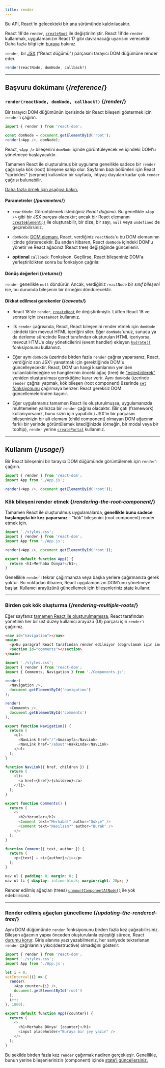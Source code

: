 ```yaml
---
title: render
---
```


<Deprecated>

Bu API, React'in gelecekteki bir ana sürümünde kaldırılacaktır.

React 18'de `render`, [`createRoot`](/reference/react-dom/client/createRoot) ile değiştirilmiştir. React 18'de `render` kullanmak, uygulamanızın React 17 gibi davranacağı uyarısını verecektir. Daha fazla bilgi için [buraya](/blog/2022/03/08/react-18-upgrade-guide#updates-to-client-rendering-apis) bakınız.

</Deprecated>

<Intro>

`render`, bir [JSX](/learn/writing-markup-with-jsx) ("React düğümü") parçasını tarayıcı DOM düğümüne render eder.

```js
render(reactNode, domNode, callback?)
```

</Intro>

<InlineToc />

---

## Başvuru dokümanı {/*reference*/}

### `render(reactNode, domNode, callback?)` {/*render*/}

Bir tarayıcı DOM düğümünün içerisinde bir React bileşeni göstermek için `render`'ı çağırın.

```js
import { render } from 'react-dom';

const domNode = document.getElementById('root');
render(<App />, domNode);
```

React, `<App />` bileşenini `domNode` içinde görüntüleyecek ve içindeki DOM'u yönetmeye başlayacaktır.

Tamamen React ile oluşturulmuş bir uygulama genellikle sadece bir `render` çağrısıyla kök (root) bileşene sahip olur. Sayfanın bazı bölümleri için React "sprinkles" (serpme) kullanılan bir sayfada, ihtiyaç duyulan kadar çok `render` çağrısı bulunabilir.

[Daha fazla örnek için aşağıya bakın.](#usage)

#### Parametreler {/*parameters*/}

* `reactNode`: Görüntülemek istediğiniz *React düğümü*. Bu genellikle `<App />` gibi bir JSX parçası olacaktır; ancak bir React elemanını [`createElement()`](/reference/react/createElement) ile oluşturabilir, bir dize, bir sayı, `null` veya `undefined` de geçirebilirsiniz.

* `domNode`: [DOM elemanı.](https://developer.mozilla.org/en-US/docs/Web/API/Element) React, verdiğiniz `reactNode`'u bu DOM elemanının içinde gösterecektir. Bu andan itibaren, React `domNode` içindeki DOM'u yönetir ve React ağacınız (React tree) değiştiğinde güncellenir.

* **optional** `callback`: Fonksiyon. Geçilirse, React bileşeniniz DOM'a yerleştirildikten sonra bu fonksiyon çağrılır.

#### Dönüş değerleri {/*returns*/}

`render` genellikle `null` döndürür. Ancak, verdiğiniz `reactNode` bir *sınıf bileşeni* ise, bu durumda bileşenin bir örneğini döndürecektir.

#### Dikkat edilmesi gerekenler {/*caveats*/}

* React 18'de `render`, [`createRoot`](/reference/react-dom/client/createRoot) ile değiştirilmiştir. Lütfen React 18 ve sonrası için `createRoot` kullanınız.

* İlk `render` çağrısında, React, React bileşenini render etmek için `domNode` içindeki tüm mevcut HTML içeriğini siler. Eğer `domNode`'unuz, sunucu ya da derleme sürecinde React tarafından oluşturulan HTML içeriyorsa, mevcut HTML'e olay yöneticilerini (event handler) ekleyen [`hydrate()`](/reference/react-dom/hydrate) fonksiyonunu kullanınız.

* Eğer aynı `domNode` üzerinde birden fazla `render` çağrısı yaparsanız, React, verdiğiniz son JSX'i yansıtmak için gerektiğinde DOM'u güncelleyecektir. React, DOM'un hangi kısımlarının yeniden kullanılabileceğine ve hangilerinin önceki ağaç (tree) ile ["eşleştirilerek"](/learn/preserving-and-resetting-state) yeniden oluşturulması gerektiğine karar verir. Aynı `domNode` üzerinde `render` çağrısı yapmak, kök bileşen (root component) üzerinde [`set` fonksiyonunu](/reference/react/useState#setstate) çağırmaya benzer: React gereksiz DOM güncellemelerinden kaçınır.

* Eğer uygulamanız tamamen React ile oluşturulmuşsa, uygulamanızda muhtemelen yalnızca bir `render` çağrısı olacaktır. (Bir çatı (framework) kullanıyorsanız, bunu sizin için yapabilir.) JSX'in bir parçasını bileşeninizin bir alt elemanı (child component) olmayan DOM ağacının farklı bir yerinde görüntülemek istediğinizde (örneğin, bir modal veya bir tooltip), `render` yerine [`createPortal`](/reference/react-dom/createPortal) kullanınız.

---

## Kullanım {/*usage*/}

Bir <CodeStep step={1}>React bileşenini</CodeStep> bir <CodeStep step={2}>tarayıcı DOM düğümünde</CodeStep> görüntülemek için `render`'ı çağırın.

```js [[1, 4, "<App />"], [2, 4, "document.getElementById('root')"]]
import { render } from 'react-dom';
import App from './App.js';

render(<App />, document.getElementById('root'));
```

### Kök bileşeni render etmek {/*rendering-the-root-component*/}

Tamamen React ile oluşturulmuş uygulamalarda, **genellikle bunu sadece başlangıçta bir kez yaparsınız** - "kök" bileşenini (root component) render etmek için.

<Sandpack>

```js src/index.js active
import './styles.css';
import { render } from 'react-dom';
import App from './App.js';

render(<App />, document.getElementById('root'));
```

```js src/App.js
export default function App() {
  return <h1>Merhaba Dünya!</h1>;
}
```

</Sandpack>

Genellikle `render`'ı tekrar çağırmanıza veya başka yerlere çağırmanıza gerek yoktur. Bu noktadan itibaren, React uygulamanızın DOM'unu yönetmeye başlar. Kullanıcı arayüzünü güncellemek için bileşenleriniz [state](/reference/react/useState) kullanır.

---

### Birden çok kök oluşturma {/*rendering-multiple-roots*/}

Eğer sayfanız [tamamen React ile oluşturulmamışsa](/learn/add-react-to-an-existing-project#using-react-for-a-part-of-your-existing-page), React tarafından yönetilen her bir üst düzey kullanıcı arayüzü (UI) parçası için `render`'ı çağırınız.

<Sandpack>

```html public/index.html
<nav id="navigation"></nav>
<main>
  <p>Bu paragraf React tarafından render edilmiyor (doğrulamak için index.html dosyasını açın).</p>
  <section id="comments"></section>
</main>
```

```js src/index.js active
import './styles.css';
import { render } from 'react-dom';
import { Comments, Navigation } from './Components.js';

render(
  <Navigation />,
  document.getElementById('navigation')
);

render(
  <Comments />,
  document.getElementById('comments')
);
```

```js src/Components.js
export function Navigation() {
  return (
    <ul>
      <NavLink href="/">Anasayfa</NavLink>
      <NavLink href="/about">Hakkında</NavLink>
    </ul>
  );
}

function NavLink({ href, children }) {
  return (
    <li>
      <a href={href}>{children}</a>
    </li>
  );
}

export function Comments() {
  return (
    <>
      <h2>Yorumlar</h2>
      <Comment text="Merhaba!" author="Gökçe" />
      <Comment text="Nasılsın?" author="Burak" />
    </>
  );
}

function Comment({ text, author }) {
  return (
    <p>{text} — <i>{author}</i></p>
  );
}
```

```css
nav ul { padding: 0; margin: 0; }
nav ul li { display: inline-block; margin-right: 20px; }
```

</Sandpack>

Render edilmiş ağaçları (trees) [`unmountComponentAtNode()`](/reference/react-dom/unmountComponentAtNode) ile yok edebilirsiniz.

---

### Render edilmiş ağaçları güncelleme {/*updating-the-rendered-tree*/}

Aynı DOM düğümünde `render` fonksiyonunu birden fazla kez çağırabilirsiniz. Bileşen ağacının yapısı önceden oluşturulanla eşleştiği sürece, React [durumu korur](/learn/preserving-and-resetting-state). Giriş alanına yazı yazabilmeniz, her saniyede tekrarlanan `render` çağrılarının yıkıcı(destructive) olmadığını gösterir:

<Sandpack>

```js src/index.js active
import { render } from 'react-dom';
import './styles.css';
import App from './App.js';

let i = 0;
setInterval(() => {
  render(
    <App counter={i} />,
    document.getElementById('root')
  );
  i++;
}, 1000);
```

```js src/App.js
export default function App({counter}) {
  return (
    <>
      <h1>Merhaba Dünya! {counter}</h1>
      <input placeholder="Buraya bir şey yazın" />
    </>
  );
}
```

</Sandpack>

Bu şekilde birden fazla kez `render` çağırmak nadiren gerçekleşir. Genellikle, bunun yerine bileşenlerinizin (component) içinde [state'i güncellersiniz.](/reference/react/useState)
